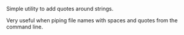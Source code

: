 Simple utility to add quotes around strings. 

Very useful when piping file names with spaces and quotes from the command line.
